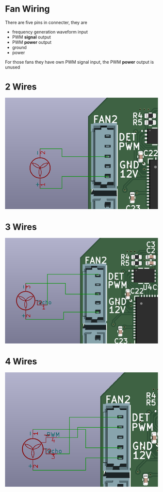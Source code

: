 # Fan Wiring

There are five pins in connecter, they are
* frequency generation waveform input
* PWM **signal** output
* PWM **power** output
* ground
* power

For those fans they have own PWM signal input, the PWM **power** output is unused

# 2 Wires
![](fan_2w.png)

# 3 Wires
![](fan_3w.png)

# 4 Wires
![](fan_4w.png)
